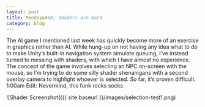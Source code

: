 ```yaml
---
layout: post
title: Monday&#58; Shaders are Hard
category: blog
---
```


The AI game I mentioned last week has quickly become more of an exercise in graphics rather than AI. While hung-up on not having any idea what to do to make Unity’s built-in navigation system simulate queuing, I’ve instead turned to messing with shaders, with which I have almost no experience. The concept of the game involves selecting an NPC on-screen with the mouse, so I’m trying to do some silly shader shenanigans with a second overlay camera to highlight whoever is selected. So far, it’s proven difficult.
1:00am Edit: Nevermind, this funk rocks socks.

![Shader Screenshot]({{ site.baseurl }}/images/selection-test1.png)
